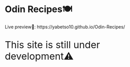 <h1>Odin Recipes🍽️</h1>
<p>Live preview🔗: https://yabetso10.github.io/Odin-Recipes/</p>
<p style="font-size: 30px">This site is still under development⚠️</p>